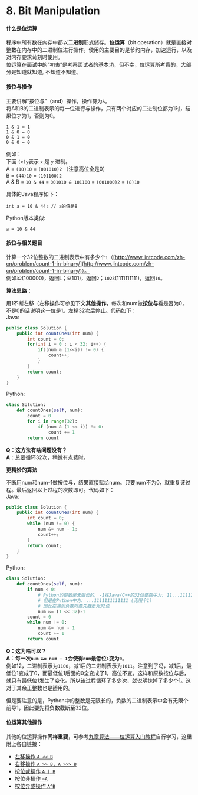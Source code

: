 # 8. Bit Manipulation

#### 什么是位运算

程序中所有数在内存中都以**二进制**形式储存。**位运算**（bit operation）就是直接对整数在内存中的二进制位进行操作。使用的主要目的是节约内存，加速运行，以及对内存要求苛刻时使用。  
位运算在面试中的“初衷”是考察面试者的基本功，但不幸，位运算所考察的，大部分是知道就知道, 不知道不知道。

#### 按位与操作

主要讲解“按位与”（and）操作，操作符为`&`。  
将A和B的二进制表示的每一位进行与操作，只有两个对应的二进制位都为1时，结果位才为1，否则为0。

```text
1 & 1 = 1
1 & 0 = 0
0 & 1 = 0
0 & 0 = 0
```

例如：  
下面 `(x)y`表示 `x` 是 `y` 进制。  
A = `(10)10` = `(001010)2` （注意高位全是0）  
B = `(44)10` = `(101100)2`  
A & B = `10 & 44` = `001010 & 101100` = `(001000)2` = `(8)10`

具体的Java程序如下：

```text
int a = 10 & 44; // a的值是8
```

Python版本类似:

```text
a = 10 & 44
```

#### 按位与相关题目

计算一个32位整数的二进制表示中有多少个`1`（[http://www.lintcode.com/zh-cn/problem/count-1-in-binary/](http://www.lintcode.com/zh-cn/problem/count-1-in-binary/)）。  
例如`32`\(100000\)，返回`1`；`5`\(101\)，返回`2`；`1023`\(1111111111\)，返回`10`。

**算法思路：**

用1不断左移（左移操作可参见下文**其他操作**，每次和num做**按位与**看是否为0，不是0的话说明这一位是1。左移32次后停止。代码如下：  
Java:

```java
public class Solution {
    public int countOnes(int num) {
        int count = 0;
        for(int i = 0 ; i < 32; i++) {
            if((num & (1<<i)) != 0) {
                count++;
            }
        }
        return count;
    }
}
```

Python:

```python
class Solution:
    def countOnes(self, num):
        count = 0
        for i in range(32):
            if (num & (1 << i)) != 0:
                count += 1
        return count
```

**Q：这方法有啥问题没有？**  
**A**：总要循环32次，稍微有点费时。

**更精妙的算法**

不断用num和num-1做按位与，结果直接赋给num。只要num不为0，就重复该过程。最后返回以上过程的次数即可。代码如下：  
Java:

```java
public class Solution {
    public int countOnes(int num) {
        int count = 0;
        while (num != 0) {
            num &= num - 1;
            count++;
        }
        return count;
    }
}
```

Python:

```python
class Solution:
    def countOnes(self, num):
        if num < 0:
            # Python的整数是无限长的, -1在Java/C++的32位整数中为: 11...11111 (32个1)
            # 但是在Python中为: ...1111111111111 (无限个1)
            # 因此在遇到负数时要先截断为32位
            num &= (1 << 32)-1
        count = 0
        while num != 0:
            num &= num - 1
            count += 1
        return count
```

**Q：这为啥可以？**  
**A**：**每一次`num &= num - 1`会使得`num`最低位`1`变为`0`**。  
例如12，二进制表示为`1100`，减1后的二进制表示为`1011`。注意到了吗，减1后，最低位1变成了0，而最低位1后面的0全变成了1，高位不变。这样和原数按位与后，就只有最低位1发生了变化。所以该过程循环了多少次，就说明抹掉了多少个1。这对于其余正整数也是适用的。

但是要注意的是，Python中的整数是无限长的，负数的二进制表示中会有无限个前导1，因此要先将负数截断至32位。

#### 位运算其他操作

其他的位运算操作**同样重要**，可参考[九章算法——位运算入门教程](http://www.jiuzhang.com/tutorial/bit-manipulation/72)自行学习，这里附上各自链接：

* [左移操作 `A << B`](http://www.jiuzhang.com/tutorial/bit-manipulation/74)
* [右移操作 `A >> B`，`A >>> B`](http://www.jiuzhang.com/tutorial/bit-manipulation/75)
* [按位或操作 `A | B`](http://www.jiuzhang.com/tutorial/bit-manipulation/77)
* [按位非操作 `~A`](http://www.jiuzhang.com/tutorial/bit-manipulation/78)
* [按位异或操作 `A^B`](http://www.jiuzhang.com/tutorial/bit-manipulation/79)

